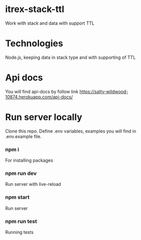 # itrex-stack-ttl
Work with stack and data with support TTL

# Technologies
Node.js, keeping data in stack type and with supporting of TTL

# Api docs
You will find api-docs by follow link
https://salty-wildwood-10874.herokuapp.com/api-docs/

# Run server locally
Clone this repo.
Define .env variables, examples you will find in .env.example file.

### npm i
For installing packages

### npm run dev
Run server with live-reload

### npm start
Run server

### npm run test
Running tests
